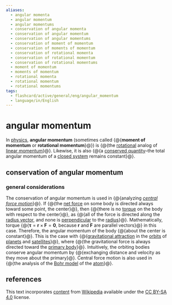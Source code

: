 ```yaml
---
aliases:
  - angular momenta
  - angular momentum
  - angular momentums
  - conservation of angular momenta
  - conservation of angular momentum
  - conservation of angular momentums
  - conservation of moment of momentum
  - conservation of moments of momentum
  - conservation of rotational momenta
  - conservation of rotational momentum
  - conservation of rotational momentums
  - moment of momentum
  - moments of momentum
  - rotational momenta
  - rotational momentum
  - rotational momentums
tags:
  - flashcard/active/general/eng/angular_momentum
  - language/in/English
---
```


# angular momentum

In [physics](physics.md), __angular momentum__ (sometimes called {@{__moment of momentum__ or __rotational momentum__}@}) is {@{the [rotational](rotation.md) analog of [linear momentum](momentum.md)}@}. Likewise, it is also {@{a [conserved quantity](conservation%20law.md)–the total angular momentum of a [closed system](closed%20system.md) remains constant}@}. <!--SR:!2026-05-11,495,310!2026-01-19,410,310!2026-08-03,524,310-->

## conservation of angular momentum

### general considerations

The conservation of angular momentum is used in {@{analyzing [_central force motion_](classical%20central-force%20problem.md)}@}. If {@{the [net force](net%20force.md) on some body is directed always toward some point, the center}@}, then {@{there is no [torque](torque.md) on the body with respect to the center}@}, as {@{all of the force is directed along the [radius vector](position%20(geometry).md), and none is [perpendicular](perpendicular) to the [radius](radius.md)}@}. Mathematically, torque {@{$\mathbf \tau = \mathbf r \times \mathbf F = \mathbf 0$, because $\mathbf r$ and $\mathbf F$ are parallel vectors}@} in this case. Therefore, the angular momentum of the body {@{about the center is constant}@}. This is the case with {@{[gravitational attraction](gravity.md) in the [orbits](orbit.md) of [planets](planet.md) and [satellites](natural%20satellite.md)}@}, where {@{the gravitational force is always directed toward the [primary body](primary%20body.md)}@}. Intuitively, the orbiting bodies conserve angular momentum by {@{exchanging distance and velocity as they move about the primary}@}. Central force motion is also used in {@{the analysis of the [Bohr model](Bohr%20model.md) of the [atom](atom.md)}@}. <!--SR:!2025-03-27,192,310!2027-01-16,686,330!2025-07-07,272,330!2025-03-09,150,270!2026-01-19,365,290!2025-06-16,256,330!2025-08-06,278,290!2025-06-18,259,330!2025-03-14,181,310!2027-01-26,694,330-->

## references

This text incorporates [content](https://en.wikipedia.org/wiki/angular_momentum) from [Wikipedia](Wikipedia.md) available under the [CC BY-SA 4.0](https://creativecommons.org/licenses/by-sa/4.0/) license.
